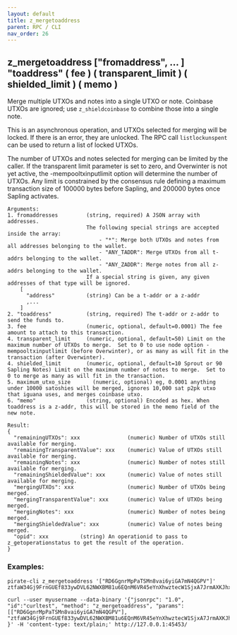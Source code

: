 ```yaml
---
layout: default
title: z_mergetoaddress
parent: RPC / CLI
nav_order: 26
---
```


## z_mergetoaddress ["fromaddress", ... ] "toaddress" ( fee ) ( transparent_limit ) ( shielded_limit ) ( memo )

Merge multiple UTXOs and notes into a single UTXO or note.  Coinbase UTXOs are ignored; use `z_shieldcoinbase`
to combine those into a single note.

This is an asynchronous operation, and UTXOs selected for merging will be locked.  If there is an error, they
are unlocked.  The RPC call `listlockunspent` can be used to return a list of locked UTXOs.

The number of UTXOs and notes selected for merging can be limited by the caller.  If the transparent limit
parameter is set to zero, and Overwinter is not yet active, the -mempooltxinputlimit option will determine the
number of UTXOs.  Any limit is constrained by the consensus rule defining a maximum transaction size of
100000 bytes before Sapling, and 200000 bytes once Sapling activates.

```
Arguments:
1. fromaddresses         (string, required) A JSON array with addresses.
                         The following special strings are accepted inside the array:
                             - "*": Merge both UTXOs and notes from all addresses belonging to the wallet.
                             - "ANY_TADDR": Merge UTXOs from all t-addrs belonging to the wallet.
                             - "ANY_ZADDR": Merge notes from all z-addrs belonging to the wallet.
                         If a special string is given, any given addresses of that type will be ignored.
    [
      "address"          (string) Can be a t-addr or a z-addr
      ,...
    ]
2. "toaddress"           (string, required) The t-addr or z-addr to send the funds to.
3. fee                   (numeric, optional, default=0.0001) The fee amount to attach to this transaction.
4. transparent_limit     (numeric, optional, default=50) Limit on the maximum number of UTXOs to merge.  Set to 0 to use node option -mempooltxinputlimit (before Overwinter), or as many as will fit in the transaction (after Overwinter).
4. shielded_limit        (numeric, optional, default=10 Sprout or 90 Sapling Notes) Limit on the maximum number of notes to merge.  Set to 0 to merge as many as will fit in the transaction.
5. maximum_utxo_size       (numeric, optional) eg, 0.0001 anything under 10000 satoshies will be merged, ignores 10,000 sat p2pk utxo that iguana uses, and merges coinbase utxo.
6. "memo"                (string, optional) Encoded as hex. When toaddress is a z-addr, this will be stored in the memo field of the new note.
```
```
Result:
{
  "remainingUTXOs": xxx               (numeric) Number of UTXOs still available for merging.
  "remainingTransparentValue": xxx    (numeric) Value of UTXOs still available for merging.
  "remainingNotes": xxx               (numeric) Number of notes still available for merging.
  "remainingShieldedValue": xxx       (numeric) Value of notes still available for merging.
  "mergingUTXOs": xxx                 (numeric) Number of UTXOs being merged.
  "mergingTransparentValue": xxx      (numeric) Value of UTXOs being merged.
  "mergingNotes": xxx                 (numeric) Number of notes being merged.
  "mergingShieldedValue": xxx         (numeric) Value of notes being merged.
  "opid": xxx          (string) An operationid to pass to z_getoperationstatus to get the result of the operation.
}
```

### Examples:
```
pirate-cli z_mergetoaddress '["RD6GgnrMpPaTSMn8vai6yiGA7mN4QGPV"]' ztfaW34Gj9FrnGUEf833ywDVL62NWXBM81u6EQnM6VR45eYnXhwztecW1SjxA7JrmAXKJhxhj3vDNEpVCQoSvVoSpmbhtjf
```
```
curl --user myusername --data-binary '{"jsonrpc": "1.0", "id":"curltest", "method": "z_mergetoaddress", "params": [["RD6GgnrMpPaTSMn8vai6yiGA7mN4QGPV"], "ztfaW34Gj9FrnGUEf833ywDVL62NWXBM81u6EQnM6VR45eYnXhwztecW1SjxA7JrmAXKJhxhj3vDNEpVCQoSvVoSpmbhtjf"] }' -H 'content-type: text/plain;' http://127.0.0.1:45453/
```
